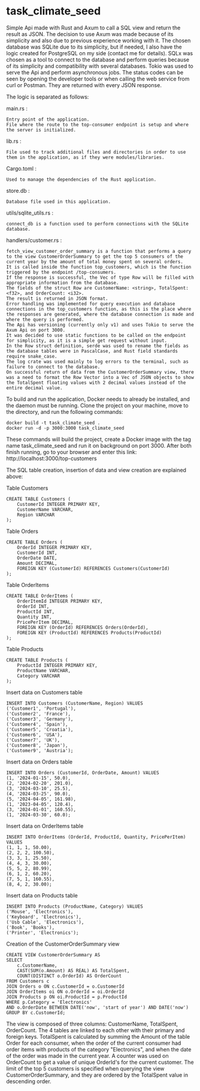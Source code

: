 # task_climate_seed

Simple Api made with Rust and Axum to call a SQL view and return the result as JSON. 
The decision to use Axum was made because of its simplicity and also due to previous experience working with it. 
The chosen database was SQLite due to its simplicity, but if needed, I also have the logic created for PostgreSQL on my side (contact me for details). 
SQLx was chosen as a tool to connect to the database and perform queries because of its simplicity and compatibility with several databases. 
Tokio was used to serve the Api and perform asynchronous jobs. 
The status codes can be seen by opening the developer tools or when calling the web service from curl or Postman.
They are returned with every JSON response. 

The logic is separated as follows:

main.rs :

    Entry point of the application.
    File where the route to the top-consumer endpoint is setup and where the server is initialized.

lib.rs :

    File used to track additional files and directories in order to use them in the application, as if they were modules/libraries.

Cargo.toml :

    Used to manage the dependencies of the Rust application.

store.db :

    Database file used in this application.

utils/sqlite_utils.rs : 
    
    connect_db is a function used to perform connections with the SQLite database.

handlers/customer.rs :

    fetch_view_customer_order_summary is a function that performs a query to the view CustomerOrderSummary to get the top 5 consumers of the current year by the amount of total money spent on several orders. 
    It is called inside the function top_customers, which is the function triggered by the endpoint /top-consumers.
    If the response is successful, the Vec of type Row will be filled with appropriate information from the database.
    The fields of the struct Row are CustomerName: <string>, TotalSpent: <f32>, and OrderCount: <i32>.
    The result is returned in JSON format.
    Error handling was implemented for query execution and database connections in the top_customers function, as this is the place where the responses are generated, where the database connection is made and where the query is performed.
    The Api has versioning (currently only v1) and uses Tokio to serve the Axum Api on port 3000.
    It was decided to use static functions to be called on the endpoint for simplicity, as it is a simple get request without input.
    In the Row struct definition, serde was used to rename the fields as the database tables were in PascalCase, and Rust field standards require snake_case.
    The log crate was used mainly to log errors to the terminal, such as failure to connect to the database.
    On successful return of data from the CustomerOrderSummary view, there was a need to format the Row Vector into a Vec of JSON objects to show the TotalSpent floating values with 2 decimal values instead of the entire decimal value.

To build and run the application, Docker needs to already be installed, and the daemon must be running.
Clone the project on your machine, move to the directory, and run the following commands:

    docker build -t task_climate_seed .
    docker run -d -p 3000:3000 task_climate_seed

These commands will build the project, create a Docker image with the tag name task_climate_seed and run it on background on port 3000.
After both finish running, go to your browser and enter this link: http://localhost:3000/top-customers


The SQL table creation, insertion of data and view creation are explained above:

Table Customers

    CREATE TABLE Customers (
        CustomerId INTEGER PRIMARY KEY,
        CustomerName VARCHAR,
        Region VARCHAR
    );

Table Orders

    CREATE TABLE Orders (
        OrderId INTEGER PRIMARY KEY,
        CustomerId INT,
        OrderDate DATE,
        Amount DECIMAL,
        FOREIGN KEY (CustomerId) REFERENCES Customers(CustomerId)
    );

Table OrderItems

    CREATE TABLE OrderItems (
        OrderItemId INTEGER PRIMARY KEY,
        OrderId INT,
        ProductId INT,
        Quantity INT,
        PricePerItem DECIMAL,
        FOREIGN KEY (OrderId) REFERENCES Orders(OrderId),
        FOREIGN KEY (ProductId) REFERENCES Products(ProductId)
    );

Table Products

    CREATE TABLE Products (
        ProductId INTEGER PRIMARY KEY,
        ProductName VARCHAR,
        Category VARCHAR
    );

Insert data on Customers table

    INSERT INTO Customers (CustomerName, Region) VALUES 
    ('Customer1', 'Portugal'),
    ('Customer2', 'France'),
    ('Customer3', 'Germany'),
    ('Customer4', 'Spain'),
    ('Customer5', 'Croatia'),
    ('Customer6', 'USA'),
    ('Customer7', 'UK'),
    ('Customer8', 'Japan'),
    ('Customer9', 'Austria');

Insert data on Orders table

    INSERT INTO Orders (CustomerId, OrderDate, Amount) VALUES 
    (1, '2024-01-15', 50.0),
    (2, '2024-02-20', 201.0),
    (3, '2024-03-10', 25.5),
    (4, '2024-03-25', 90.0),
    (5, '2024-04-05', 161.98),
    (1, '2023-04-05', 120.4),
    (3, '2024-01-01', 160.55),
    (1, '2024-03-30', 60.0);

Insert data on OrderItems table

    INSERT INTO OrderItems (OrderId, ProductId, Quantity, PricePerItem) VALUES 
    (1, 1, 1, 50.00),
    (2, 2, 2, 100.50),
    (3, 3, 1, 25.50),
    (4, 4, 3, 30.00),
    (5, 5, 2, 80.99),
    (6, 1, 2, 60.20),
    (7, 5, 1, 160.55),
    (8, 4, 2, 30.00);

Insert data on Products table

    INSERT INTO Products (ProductName, Category) VALUES
    ('Mouse', 'Electronics'),
    ('Keyboard', 'Electronics'),
    ('Usb Cable', 'Electronics'),
    ('Book', 'Books'),
    ('Printer', 'Electronics');

Creation of the CustomerOrderSummary view

    CREATE VIEW CustomerOrderSummary AS
    SELECT 
        c.CustomerName,
        CAST(SUM(o.Amount) AS REAL) AS TotalSpent,
        COUNT(DISTINCT o.OrderId) AS OrderCount
    FROM Customers c
    JOIN Orders o ON c.CustomerId = o.CustomerId
    JOIN OrderItems oi ON o.OrderId = oi.OrderId
    JOIN Products p ON oi.ProductId = p.ProductId
    WHERE p.Category = 'Electronics'
    AND o.OrderDate BETWEEN DATE('now', 'start of year') AND DATE('now')
    GROUP BY c.CustomerId;

The view is composed of three columns: CustomerName, TotalSpent, OrderCount.
The 4 tables are linked to each other with their primary and foreign keys.
TotalSpent is calculated by summing the Amount of the table Order for each consumer, when the order of the current consumer had order items with products of the category "Electronics", and when the date of the order was made in the current year.
A counter was used on OrderCount to get a value of unique OrderId's for the current customer.
The limit of the top 5 customers is specified when querying the view CustomerOrderSummary, and they are ordered by the TotalSpent value in descending order.
